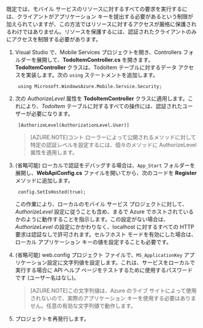 

既定では、モバイル サービスのリソースに対するすべての要求を実行するには、クライアントがアプリケーション キーを提出する必要があるという制限が加えられていますが、この方法ではリソースに対するアクセスが厳格に保護されるわけではありません。リソースを保護するには、認証されたクライアントのみにアクセスを制限する必要があります。

1. Visual Studio で、Mobile Services プロジェクトを開き、Controllers フォルダーを展開して、**TodoItemController.cs** を開きます。**TodoItemController** クラスは、TodoItem テーブルに対するデータ アクセスを実装します。次の `using` ステートメントを追加します。

		using Microsoft.WindowsAzure.Mobile.Service.Security;

2. 次の _AuthorizeLevel_ 属性を **TodoItemController** クラスに適用します。これにより、_TodoItem_ テーブルに対するすべての操作には、認証されたユーザーが必要になります。

		[AuthorizeLevel(AuthorizationLevel.User)]

	>[AZURE.NOTE]コント ローラーによって公開されるメソッドに対して特定の認証レベルを設定するには、個々のメソッドに AuthorizeLevel 属性を適用します。

3. (省略可能) ローカルで認証をデバッグする場合は、`App_Start` フォルダーを展開し、**WebApiConfig.cs** ファイルを開いてから、次のコードを **Register** メソッドに追加します。

		config.SetIsHosted(true);

	この作業により、ローカルのモバイル サービス プロジェクトに対して、*AuthorizeLevel* 設定に従うことも含め、まるで Azure でホストされているかのように動作することを指示します。この設定がない場合は、*AuthorizeLevel* の設定にかかわりなく、localhost に対するすべての HTTP 要求は認証なしで許可されます。セルフホスト モードを有効にした場合は、ローカル アプリケーション キーの値を設定することも必要です。

4. (省略可能) web.config プロジェクト ファイルで、`MS_ApplicationKey` アプリケーション設定に文字列値を設定します。これは、サービスをローカルで実行する場合に API ヘルプ ページをテストするために使用するパスワードです (ユーザー名はなし)。

	>[AZURE.NOTE]この文字列値は、Azure のライブ サイトによって使用されないので、実際のアプリケーション キーを使用する必要はありません。任意の有効な文字列値で動作します。
 
4. プロジェクトを再発行します。

<!---HONumber=58_postMigration-->